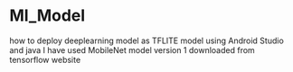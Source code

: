 # Ml_Model
how to deploy deeplearning model as TFLITE model using Android Studio and java
I have used MobileNet model version 1 downloaded from tensorflow website

